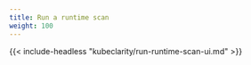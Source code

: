 ```yaml
---
title: Run a runtime scan
weight: 100
---
```


{{< include-headless "kubeclarity/run-runtime-scan-ui.md" >}}
